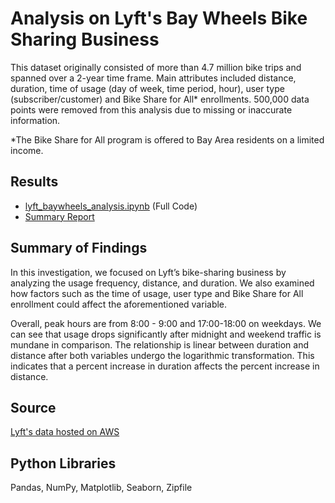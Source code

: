 # Analysis on Lyft's Bay Wheels Bike Sharing Business

This dataset originally consisted of more than 4.7 million bike trips and spanned over a 2-year time frame. Main attributes included distance, duration, time of usage (day of week, time period, hour), user type (subscriber/customer) and Bike Share for All* enrollments. 500,000 data points were removed from this analysis due to missing or inaccurate information.

*The Bike Share for All program is offered to Bay Area residents on a limited income.
## Results
+ [lyft_baywheels_analysis.ipynb](https://github.com/sclkan/Lyft-Analysis/blob/master/lyft_baywheels_analysis.ipynb) (Full Code)
+ [Summary Report](https://github.com/sclkan/Lyft-Analysis/blob/master/lyft_baywheels_explanatory_report.ipynb)

## Summary of Findings
In this investigation, we focused on Lyft’s bike-sharing business by analyzing the usage frequency, distance, and duration. We also examined how factors such as the time of usage, user type and Bike Share for All enrollment could affect the aforementioned variable. 

Overall, peak hours are from 8:00 - 9:00 and 17:00-18:00 on weekdays. We can see that usage drops significantly after midnight and weekend traffic is mundane in comparison.  The relationship is linear between duration and distance after both variables undergo the logarithmic transformation.  This indicates that a percent increase in duration affects the percent increase in distance.



## Source
[Lyft's data hosted on AWS](https://s3.amazonaws.com/baywheels-data/index.html)

## Python Libraries
Pandas, NumPy, Matplotlib, Seaborn, Zipfile
